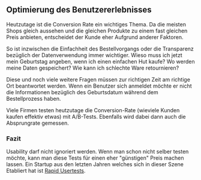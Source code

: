 ## Optimierung des Benutzererlebnisses
Heutzutage ist die Conversion Rate ein wichtiges Thema. Da die meisten Shops gleich aussehen und die gleichen Produkte zu einem fast gleichen Preis anbieten, entscheidet der Kunde eher Aufgrund anderer Faktoren.

 
So ist inzwischen die Einfachheit des Bestellvorgangs oder die Transparenz bezüglich der Datenverwendung immer wichtiger. Wieso muss ich jetzt mein Geburtstag angeben, wenn ich einen einfachen Hut kaufe? Wo werden meine Daten gespeichert? Wie kann ich schlechte Ware retournieren?


Diese und noch viele weitere Fragen müssen zur richtigen Zeit am richtige Ort beantwortet werden. Wenn ein Benutzer sich anmeldet möchte er nicht die Informationen bezüglich des Geburtsdatum während dem Bestellprozess haben.





Viele Firmen testen heutzutage die Conversion-Rate (wieviele Kunden kaufen effektiv etwas) mit A/B-Tests. Ebenfalls wird dabei dann auch die Absprungrate gemessen.





### Fazit
Usability darf nicht ignoriert werden. Wenn man schon nicht selber testen möchte, kann man diese Tests für einen eher "günstigen" Preis machen lassen. Ein Startup aus den letzten Jahren welches sich in dieser Szene Etabliert hat ist [Rapid Usertests](https://rapidusertests.com/).